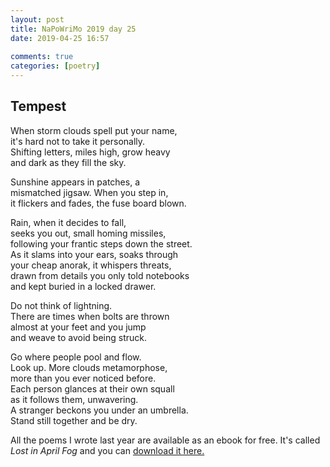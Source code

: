 ```yaml
---  
layout: post  
title: NaPoWriMo 2019 day 25  
date: 2019-04-25 16:57  
  
comments: true  
categories: [poetry] 
---  
```

  
<h2>Tempest</h2>  
<!-- /wp:heading -->  


<p>When storm clouds spell put your name,<br />  
it's hard not to take it personally.<br />  
Shifting letters, miles high, grow heavy<br />  
and dark as they fill the sky.</p>  



<p>Sunshine appears in patches, a <br />  
mismatched jigsaw. When you step in,<br />  
it flickers and fades, the fuse board blown.</p>  



<p>Rain, when it decides to fall,<br />  
seeks you out, small homing missiles,<br />  
following your frantic steps down the street.<br />  
As it slams into your ears, soaks through<br />  
your cheap anorak, it whispers threats,<br />  
drawn from details you only told notebooks<br />  
and kept buried in a locked drawer.</p>  



<p>Do not think of lightning.<br />  
There are times when bolts are thrown<br />  
almost at your feet and you jump<br />  
and weave to avoid being struck.</p>  



<p>Go where people pool and flow.<br />  
Look up. More clouds metamorphose,<br />  
more than you ever noticed before.<br />  
Each person glances at their own squall<br />  
as it follows them, unwavering.<br />  
A stranger beckons you under an umbrella.<br />  
Stand still together and be dry.</p>  


<p>All the poems I wrote last year are available as an ebook for free. It's called <em>Lost in April Fog </em>and you can <a href="/aprilfog/">download it here. </a></p>  
